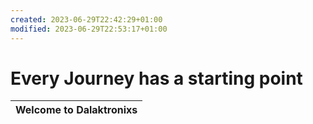 ```yaml
---
created: 2023-06-29T22:42:29+01:00
modified: 2023-06-29T22:53:17+01:00
---
```


# Every Journey has a starting point

| Welcome to Dalaktronixs|
|-----------------|
